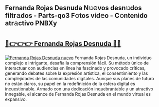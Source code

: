 ## Fernanda Rojas Desnuda N𝚞𝚎vos desn𝚞dos filtr𝚊dos - Parts-qo3 F𝚘tos vid𝚎o - C𝚘ntenido atr𝚊ctivo PNBXy

# <h2><a href="http://mbavlui.tromn.icu/?c=Fernanda+Rojas+Desnuda">🔗👉👉👉 Fernanda Rojas Desnuda 🔗🔗</a></h2>

[![Fernanda Rojas Desnuda nuevo](https://i.imgur.com/pEAQMta.gif)](http://mbavlui.tromn.icu/?c=Fernanda+Rojas+Desnuda)
Fernanda Rojas Desnuda, un individuo complejo e intrigante, desafía la comprensión fácil. Su método único de interactuar con audiencias en línea ha fascinado y provocado críticas, generando debates sobre la expresión artística, el consentimiento y las complejidades de las comunidades digitales. Aunque sus planes de futuro no están claros, su papel en la redefinición de la esfera digital es incuestionable. Armado con una dedicación inquebrantable y un atractivo innegable, el alcance de Fernanda Rojas Desnuda en el mundo virtual es expansivo.

